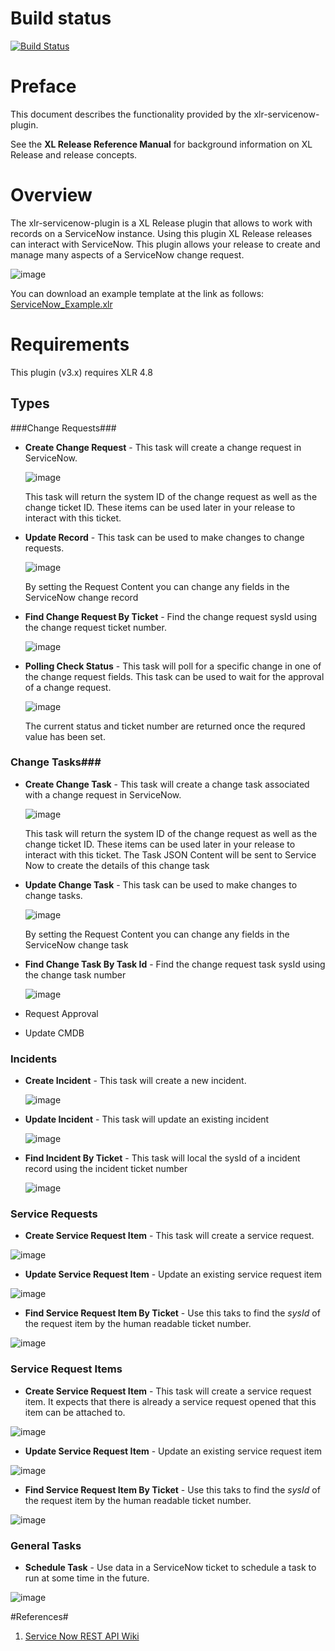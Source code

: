# Build status #

[![Build Status](https://travis-ci.org/xebialabs-community/xlr-servicenow-plugin.svg?branch=master)](https://travis-ci.org/xebialabs-community/xlr-servicenow-plugin)

# Preface #

This document describes the functionality provided by the xlr-servicenow-plugin.

See the **XL Release Reference Manual** for background information on XL Release and release concepts.

# Overview #

The xlr-servicenow-plugin is a XL Release plugin that allows to work with records on a ServiceNow instance.  Using this plugin XL Release releases can interact with ServiceNow.  This plugin allows your release to create and manage many aspects of a ServiceNow change request.

![image](images/ReleaseExample.png)

You can download an example template at the link as follows:
[ServiceNow_Example.xlr](images/ServiceNow_Example.xlr)

# Requirements #

This plugin (v3.x) requires XLR 4.8

## Types ##

###Change Requests###

+ **Create Change Request** - This task will create a change request in ServiceNow.

	![image](images/CreateChangeRequest.png)
	
	This task will return the system ID of the change request as well as the change ticket ID.  These items can be used later in your release to interact with this ticket.		
	 
+ **Update Record** - This task can be used to make changes to change requests.

	![image](images/UpdateChangeRequest.png)
	
	By setting the Request Content you can change any fields in the ServiceNow change record
	
+ **Find Change Request By Ticket** - Find the change request sysId using the change request ticket number.

	![image](images/FindChangeRequestByTicket.png)
	

+ **Polling Check Status** - This task will poll for a specific change in one of the change request fields.  This task can be used to wait for the approval of a change request.

	![image](images/PollingCheckStatus.png)
	
	The current status and ticket number are returned once the requred value has been set.

### Change Tasks###

+ **Create Change Task** - This task will create a change task associated with a change request in ServiceNow.

	![image](images/CreateTask.png)
	
	This task will return the system ID of the change request as well as the change ticket ID.  These items can be used later in your release to interact with this ticket.  The Task JSON Content will be sent to Service Now to create the details of this change task

+ **Update Change Task** - This task can be used to make changes to change tasks.

	![image](images/UpdateTask.png)
	
	By setting the Request Content you can change any fields in the ServiceNow change task
	
	
+ **Find Change Task By Task Id** - Find the change request task sysId using the change task number

	![image](images/FindChangeTaskByTaskId.png)
	

+ Request Approval
+ Update CMDB

### Incidents ###

+ **Create Incident** - This task will create a new incident.

	![image](images/CreateIncident.png)

+ **Update Incident** - This task will update an existing incident

	![image](images/UpdateIncident.png)

+ **Find Incident By Ticket** - This task will local the sysId of a incident record using the incident ticket number

	![image](images/FindIncidentByTicket.png)

### Service Requests ###
	
+ **Create Service Request Item** - This task will create a service request.  

![image](images/CreateServiceRequest.png)


+ **Update Service Request Item** - Update an existing service request item

![image](images/UpdateServiceRequest.png)


+ **Find Service Request Item By Ticket** - Use this taks to find the *sysId* of the request item by the human readable ticket number.

![image](images/FindRequestItemByTicket.png)

	
### Service Request Items ###
	
+ **Create Service Request Item** - This task will create a service request item.  It expects that there is already a service request opened that this item can be attached to.	

![image](images/CreateRequestItem.png)

+ **Update Service Request Item** - Update an existing service request item

![image](images/UpdateRequestItem.png)


+ **Find Service Request Item By Ticket** - Use this taks to find the *sysId* of the request item by the human readable ticket number.

![image](images/FindRequestItemByTicket.png)


### General Tasks ###

* **Schedule Task** - Use data in a ServiceNow ticket to schedule a task to run at some time in the future.

![image](images/ScheduleTask.png)


#References#
1. [Service Now REST API Wiki](http://wiki.servicenow.com/index.php?title=Table_API#gsc.tab=0)

